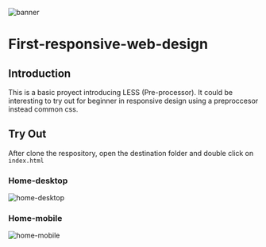 ![banner](https://user-images.githubusercontent.com/66718960/103459438-2fa1ea80-4cee-11eb-8cad-52868aee1ebe.png)
# First-responsive-web-design

## Introduction
This is a basic proyect introducing LESS (Pre-processor). It could be interesting to try out for beginner in responsive design using a preproccesor instead common css.

## Try Out
After clone the respository, open the destination folder and double click on `index.html`


### Home-desktop

![home-desktop](https://user-images.githubusercontent.com/66718960/99416431-96527c80-28d7-11eb-9e40-bc5520f08a1f.png)

### Home-mobile

![home-mobile](https://user-images.githubusercontent.com/66718960/99416535-b4b87800-28d7-11eb-9745-65e73e66e08e.png)
